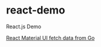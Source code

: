 # react-demo
React.js Demo

[React Material UI fetch data from Go](https://matthung0807.blogspot.com/2022/12/react-mui-fetch-data-from-go.html)
